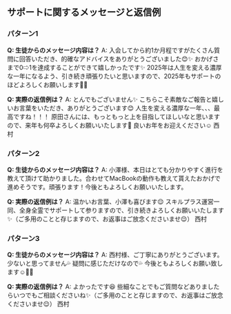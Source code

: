 ## サポートに関するメッセージと返信例

### パターン1

**Q: 生徒からのメッセージ内容は？**
A: 入会してから約1か月程ですがたくさん質問に回答いただき、的確なアドバイスをありがとうございました😊✨ おかげさまで0⇨1を達成することができて嬉しかったです✨ 2025年は人生を変える濃厚な一年になるよう、引き続き頑張りたいと思いますので、2025年もサポートのほどよろしくお願いします🙇✨

**Q: 実際の返信例は？**
A: とんでもございません✨ こちらこそ素敵なご報告と嬉しいお言葉をいただき、ありがとうございます😊 人生を変える濃厚な一年、、、最高ですね！！！ 原田さんには、もっともっと上を目指してほしいなと思いますので、来年も何卒よろしくお願いいたします💪 良いお年をお迎えください☺️ 西村

### パターン2

**Q: 生徒からのメッセージ内容は？**
A: 小澤様、本日はとても分かりやすく進行を教えて頂けて助かりました。合わせてMacBookの動作も教えて貰えたおかげで進めそうです。頑張ります！今後ともよろしくお願いいたします。

**Q: 実際の返信例は？**
A: 温かいお言葉、小澤も喜びます😌 スキルプラス運営一同、全身全霊でサポートして参りますので、引き続きよろしくお願いいたします✨（ご多用のことと存じますので、お返事はご放念くださいませ😌） 西村

### パターン3

**Q: 生徒からのメッセージ内容は？**
A: 西村様、ご丁寧にありがとうございます。少ないと思ってません💦 疑問に感じただけなので💦 今後ともよろしくお願い致します☺️🙇‍♀️

**Q: 実際の返信例は？**
A: よかったです😆 些細なことでもご質問などありましたらいつでもご相談くださいね✨（ご多用のことと存じますので、お返事はご放念くださいませ😌） 西村
